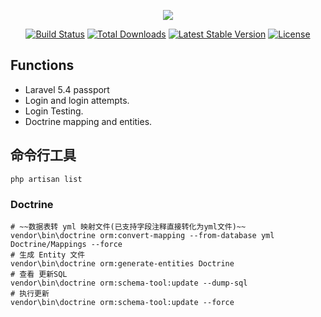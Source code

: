 <p align="center"><img src="https://laravel.com/assets/img/components/logo-laravel.svg"></p>

<p align="center">
<a href="https://travis-ci.org/laravel/framework"><img src="https://travis-ci.org/laravel/framework.svg" alt="Build Status"></a>
<a href="https://packagist.org/packages/laravel/framework"><img src="https://poser.pugx.org/laravel/framework/d/total.svg" alt="Total Downloads"></a>
<a href="https://packagist.org/packages/laravel/framework"><img src="https://poser.pugx.org/laravel/framework/v/stable.svg" alt="Latest Stable Version"></a>
<a href="https://packagist.org/packages/laravel/framework"><img src="https://poser.pugx.org/laravel/framework/license.svg" alt="License"></a>
</p>

## Functions
- Laravel 5.4 passport
- Login and login attempts.
- Login Testing.
- Doctrine mapping and entities.

## 命令行工具

 ```
 php artisan list
 ```

### Doctrine

```
# ~~数据表转 yml 映射文件(已支持字段注释直接转化为yml文件)~~
vendor\bin\doctrine orm:convert-mapping --from-database yml Doctrine/Mappings --force
# 生成 Entity 文件
vendor\bin\doctrine orm:generate-entities Doctrine
# 查看 更新SQL
vendor\bin\doctrine orm:schema-tool:update --dump-sql
# 执行更新
vendor\bin\doctrine orm:schema-tool:update --force
```
